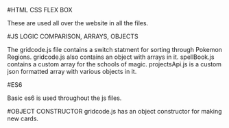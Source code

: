 #HTML CSS FLEX BOX

These are used all over the website in all the files.

#JS LOGIC COMPARISON, ARRAYS, OBJECTS

The gridcode.js file contains a switch statment for sorting through Pokemon Regions.
gridcode.js also contains an object with arrays in it. 
spellBook.js contains a custom array for the schools of magic. 
projectsApi.js is a custom json formatted array with various objects in it. 

#ES6

Basic es6 is used throughout the js files. 

#OBJECT CONSTRUCTOR
gridcode.js has an object constructor for making new cards. 

